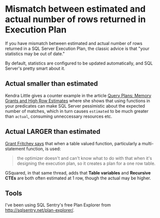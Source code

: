 ﻿# Mismatch between estimated and actual number of rows returned in Execution Plan

If you have mismatch between estimated and actual number of rows returned in a SQL Server Execution Plan, the classic advice is that "your statistics may be out of date."

By default, statistics are configured to be updated automatically, and SQL Server's pretty smart about it.

## Actual smaller than estimated

Kendra Little gives a counter example in the article [Query Plans: Memory Grants and High Row Estimates](https://www.brentozar.com/archive/2013/08/query-plans-what-happens-when-row-estimates-get-high/) where she shows that using functions in your predicates can make SQL Server pessimistic about the expected number of matches, which in turn causes `estimated` to be much greater than `actual`, consuming unneccessary resources etc.

## Actual LARGER than estimated

[Grant Fritchey says](http://www.sqlservercentral.com/Forums/Topic513086-360-1.aspx) that when  a table valued function, particularly a multi-statement function, is used:

> the optimizer doesn't and can't know what to do with that when it's designing the execution plan, so it creates a plan for a one row table.

GSquared, in that same thread, adds that **Table variables** and **Recursive CTEs** are both often estimated at 1 row, though the actual may be higher.

## Tools

I've been using SQL Sentry's free Plan Explorer from http://sqlsentry.net/plan-explorer/.
